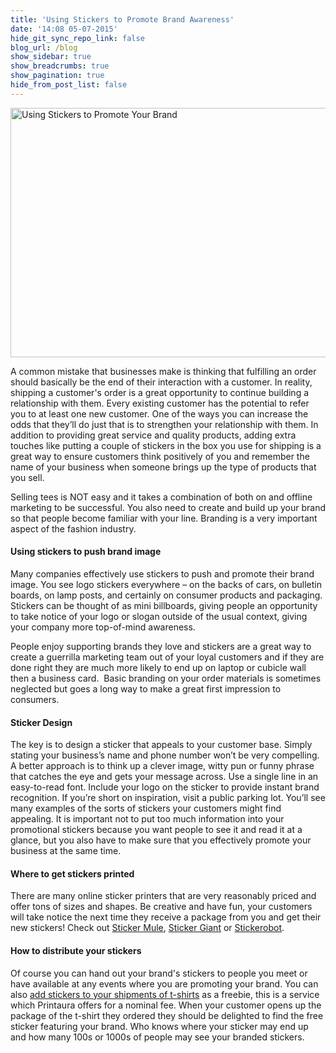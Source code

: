 ```yaml
---
title: 'Using Stickers to Promote Brand Awareness'
date: '14:08 05-07-2015'
hide_git_sync_repo_link: false
blog_url: /blog
show_sidebar: true
show_breadcrumbs: true
show_pagination: true
hide_from_post_list: false
---
```


<img class="alignnone  wp-image-1122896" src="https://printaura.com/wp-content/uploads/2015/05/21-stickers-graphic.jpg" alt="Using Stickers to Promote Your Brand" width="600" height="399" />

A common mistake that businesses make is thinking that fulfilling an order should basically be the end of their interaction with a customer. In reality, shipping a customer's order is a great opportunity to continue building a relationship with them. Every existing customer has the potential to refer you to at least one new customer. One of the ways you can increase the odds that they’ll do just that is to strengthen your relationship with them. In addition to providing great service and quality products, adding extra touches like putting a couple of stickers in the box you use for shipping is a great way to ensure customers think positively of you and remember the name of your business when someone brings up the type of products that you sell.

Selling tees is NOT easy and it takes a combination of both on and offline marketing to be successful. You also need to create and build up your brand so that people become familiar with your line. Branding is a very important aspect of the fashion industry.
<h4><b>Using stickers to push brand image</b></h4>
Many companies effectively use stickers to push and promote their brand image. You see logo stickers everywhere – on the backs of cars, on bulletin boards, on lamp posts, and certainly on consumer products and packaging. Stickers can be thought of as mini billboards, giving people an opportunity to take notice of your logo or slogan outside of the usual context, giving your company more top-of-mind awareness.

People enjoy supporting brands they love and stickers are a great way to create a guerrilla marketing team out of your loyal customers and if they are done right they are much more likely to end up on laptop or cubicle wall then a business card.  Basic branding on your order materials is sometimes neglected but goes a long way to make a great first impression to consumers.
<h4><b>Sticker Design</b></h4>
The key is to design a sticker that appeals to your customer base. Simply stating your business’s name and phone number won’t be very compelling. A better approach is to think up a clever image, witty pun or funny phrase that catches the eye and gets your message across. Use a single line in an easy-to-read font. Include your logo on the sticker to provide instant brand recognition. If you’re short on inspiration, visit a public parking lot. You’ll see many examples of the sorts of stickers your customers might find appealing. It is important not to put too much information into your promotional stickers because you want people to see it and read it at a glance, but you also have to make sure that you effectively promote your business at the same time.
<h4>Where to get stickers printed</h4>
There are many online sticker printers that are very reasonably priced and offer tons of sizes and shapes. Be creative and have fun, your customers will take notice the next time they receive a package from you and get their new stickers! Check out <a href="https://www.stickermule.com" target="_blank">Sticker Mule</a>, <a href="http://www.stickergiant.com/" target="_blank">Sticker Giant</a> or <a href="http://stickerobot.com/" target="_blank">Stickerobot</a>.
<h4>How to distribute your stickers</h4>
Of course you can hand out your brand's stickers to people you meet or have available at any events where you are promoting your brand. You can also <a href="https://printaura.com/your-brand/#packins">add stickers to your shipments of t-shirts</a> as a freebie, this is a service which Printaura offers for a nominal fee. When your customer opens up the package of the t-shirt they ordered they should be delighted to find the free sticker featuring your brand. Who knows where your sticker may end up and how many 100s or 1000s of people may see your branded stickers.